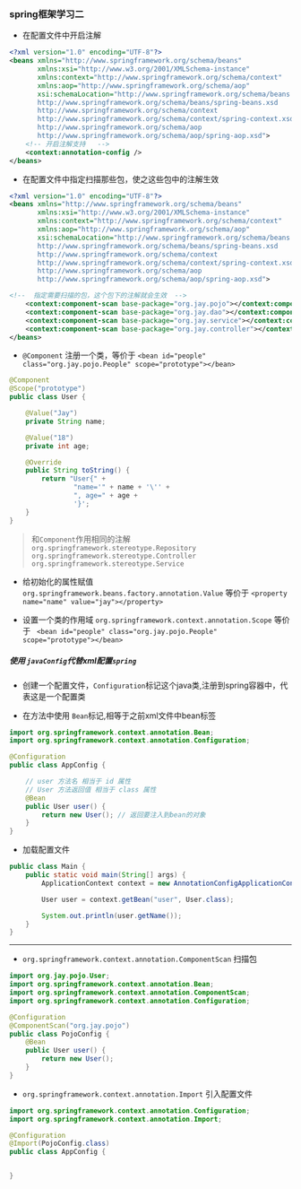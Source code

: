 ### spring框架学习二

* 在配置文件中开启注解

```xml
<?xml version="1.0" encoding="UTF-8"?>
<beans xmlns="http://www.springframework.org/schema/beans"
       xmlns:xsi="http://www.w3.org/2001/XMLSchema-instance"
       xmlns:context="http://www.springframework.org/schema/context"
       xmlns:aop="http://www.springframework.org/schema/aop"
       xsi:schemaLocation="http://www.springframework.org/schema/beans
       http://www.springframework.org/schema/beans/spring-beans.xsd
       http://www.springframework.org/schema/context
       http://www.springframework.org/schema/context/spring-context.xsd
       http://www.springframework.org/schema/aop
       http://www.springframework.org/schema/aop/spring-aop.xsd">
    <!-- 开启注解支持   -->
    <context:annotation-config />
</beans>
```

* 在配置文件中指定扫描那些包，使之这些包中的注解生效

```xml
<?xml version="1.0" encoding="UTF-8"?>
<beans xmlns="http://www.springframework.org/schema/beans"
       xmlns:xsi="http://www.w3.org/2001/XMLSchema-instance"
       xmlns:context="http://www.springframework.org/schema/context"
       xmlns:aop="http://www.springframework.org/schema/aop"
       xsi:schemaLocation="http://www.springframework.org/schema/beans
       http://www.springframework.org/schema/beans/spring-beans.xsd
       http://www.springframework.org/schema/context
       http://www.springframework.org/schema/context/spring-context.xsd
       http://www.springframework.org/schema/aop
       http://www.springframework.org/schema/aop/spring-aop.xsd">

<!--  指定需要扫描的包，这个包下的注解就会生效  -->
    <context:component-scan base-package="org.jay.pojo"></context:component-scan>
    <context:component-scan base-package="org.jay.dao"></context:component-scan>
    <context:component-scan base-package="org.jay.service"></context:component-scan>
    <context:component-scan base-package="org.jay.controller"></context:component-scan>
</beans>
```

* `@Component` 注册一个类，等价于 `<bean id="people" class="org.jay.pojo.People" scope="prototype"></bean>`

```java
@Component
@Scope("prototype")
public class User {

    @Value("Jay")
    private String name;

    @Value("18")
    private int age;

    @Override
    public String toString() {
        return "User{" +
                "name='" + name + '\'' +
                ", age=" + age +
                '}';
    }
}
```

> 和`Component`作用相同的注解 `org.springframework.stereotype.Repository` `org.springframework.stereotype.Controller` `org.springframework.stereotype.Service`

* 给初始化的属性赋值 ``org.springframework.beans.factory.annotation.Value`` 等价于 `<property name="name" value="jay"></property>`

* 设置一个类的作用域 ``org.springframework.context.annotation.Scope`` 等价于 ` <bean id="people" class="org.jay.pojo.People" scope="prototype"></bean>`

##### 使用 ``javaConfig``代替xml配置`spring`

* 创建一个配置文件，`Configuration`标记这个java类,注册到spring容器中，代表这是一个配置类

* 在方法中使用 ``Bean``标记,相等于之前xml文件中bean标签

```java
import org.springframework.context.annotation.Bean;
import org.springframework.context.annotation.Configuration;

@Configuration
public class AppConfig {

    // user 方法名 相当于 id 属性
    // User 方法返回值 相当于 class 属性
    @Bean
    public User user() {
        return new User(); // 返回要注入到bean的对象
    }
}
```

* 加载配置文件

```java
public class Main {
    public static void main(String[] args) {
        ApplicationContext context = new AnnotationConfigApplicationContext(AppConfig.class);

        User user = context.getBean("user", User.class);

        System.out.println(user.getName());
    }
}
```

****************

* ``org.springframework.context.annotation.ComponentScan`` 扫描包

```java
import org.jay.pojo.User;
import org.springframework.context.annotation.Bean;
import org.springframework.context.annotation.ComponentScan;
import org.springframework.context.annotation.Configuration;

@Configuration
@ComponentScan("org.jay.pojo")
public class PojoConfig {
    @Bean
    public User user() {
        return new User();
    }
}
```

* ``org.springframework.context.annotation.Import`` 引入配置文件

```java
import org.springframework.context.annotation.Configuration;
import org.springframework.context.annotation.Import;

@Configuration
@Import(PojoConfig.class)
public class AppConfig {


}
```